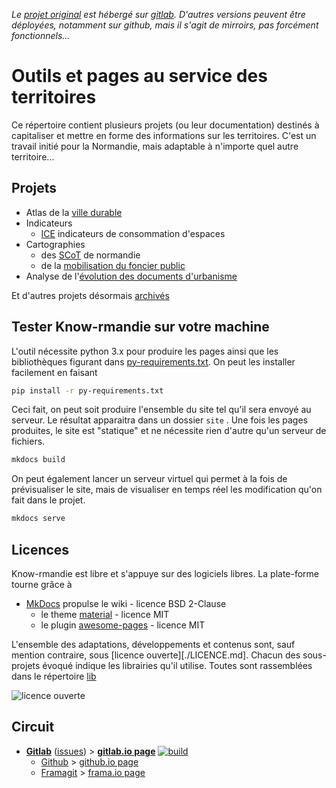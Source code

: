 *Le [projet original][origin] est hébergé sur [gitlab][gitlab]. D'autres versions peuvent être déployées, notamment sur github, mais il s'agit de mirroirs, pas forcément fonctionnels...*

# Outils et pages au service des territoires
Ce répertoire contient plusieurs projets (ou leur documentation) destinés à capitaliser et mettre en forme des informations sur les territoires. C'est un travail initié pour la Normandie, mais adaptable à n'importe quel autre territoire...

## Projets

* Atlas de la [ville durable](./contenu/ville-durable/)
* Indicateurs
    * [ICE](./contenu/I/CE) indicateurs de consommation d'espaces
* Cartographies
    * des [SCoT](./contenu/planification/) de normandie
    * de la [mobilisation du foncier public](./contenu/Foncier/foncier-public/)
* Analyse de l'[évolution des documents d'urbanisme](./contenu/urbanisme/)

Et d'autres projets désormais [archivés](./contenu/archives/)

## Tester Know-rmandie sur votre machine

L'outil nécessite python 3.x pour produire les pages ainsi que les bibliothèques figurant dans [py-requirements.txt](py-requirements.txt). On peut les installer facilement en faisant
```bash
pip install -r py-requirements.txt
```

Ceci fait, on peut soit produire l'ensemble du site tel qu'il sera envoyé au serveur. Le résultat apparaitra dans un dossier `site` . Une fois les pages produites, le site est "statique" et ne nécessite rien d'autre qu'un serveur de fichiers.
```bash
mkdocs build
```

On peut également lancer un serveur virtuel qui permet à la fois de prévisualiser le site, mais de visualiser en temps réel les modification qu'on fait dans le projet.
```bash
mkdocs serve
```

## Licences

Know-rmandie est libre et s'appuye sur des logiciels libres. La plate-forme tourne grâce à

* [MkDocs](https://www.mkdocs.org) propulse le wiki - licence BSD 2-Clause
  * le theme [material](https://squidfunk.github.io/mkdocs-material) - licence MIT
  * le plugin [awesome-pages](https://github.com/lukasgeiter/mkdocs-awesome-pages-plugin) - licence MIT

L'ensemble des adaptations, développements et contenus sont, sauf mention contraire, sous [licence ouverte][./LICENCE.md]. Chacun des sous-projets évoqué indique les librairies qu'il utilise. Toutes sont rassemblées dans le répertoire [lib](./theme/lib)

![licence ouverte](https://www.etalab.gouv.fr/wp-content/uploads/2014/05/Logo_Licence_Ouverte_bleu_blanc_rouge.png "licence ouverte")

## Circuit
* **[Gitlab][origin]** ([issues][issues]) > **[gitlab.io page][gl-page]** [![build](https://gitlab.com/know-rmandie/know-rmandie.gitlab.io/badges/master/pipeline.svg)](https://gitlab.com/know-rmandie/know-rmandie.gitlab.io/commits/master)
  * [Github][github] > [github.io page][gh-page]
  * [Framagit][framagit] > [frama.io page][f.io-page]

[origin]: https://gitlab.com/know-rmandie/know-rmandie.gitlab.io
[issues]: https://gitlab.com/know-rmandie/know-rmandie.gitlab.io/issues
[f.io-page]: https://know-rmandie.frama.io
[gl-page]: https://know-rmandie.gitlab.io
[gh-page]: https://know-rmandie.github.io

[gitlab]:https://gitlab.com/know-rmandie/know-ramndie.gitlab.io
[github]:https://github.com/know-rmandie/know-rmandie.github.io
[framagit]:https://framagit.org/know-rmandie/know-rmandie.frama.io
